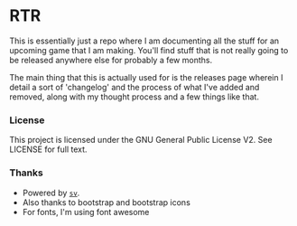 # RTR

This is essentially just a repo where I am documenting all the stuff for an
upcoming game that I am making. You'll find stuff that is not really going to
be released anywhere else for probably a few months.

The main thing that this is actually used for is the releases page wherein I
detail a sort of 'changelog' and the process of what I've added and removed,
along with my thought process and a few things like that.

### License

This project is licensed under the GNU General Public License V2. See LICENSE
for full text.

### Thanks

 * Powered by [`sv`](https://github.com/sveltejs/cli).
 * Also thanks to bootstrap and bootstrap icons
 * For fonts, I'm using font awesome
